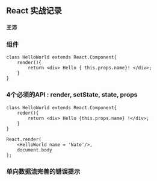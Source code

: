 ## React 实战记录

#### 王沛

### 组件

    class HelloWorld extends React.Component{
        render(){
            return <div> Hello { this.props.name}! </div>;
        }
    }
    
### 4个必须的API : render, setState, state, props

    class HelloWorld extends React.Component{
        reder(){
            return <div> Hello {this.props.name} !</div>;
        }
    }
    
    React.render(
        <HelloWorld name = 'Nate'/>,
        document.body
    );
    
### 单向数据流完善的错误提示